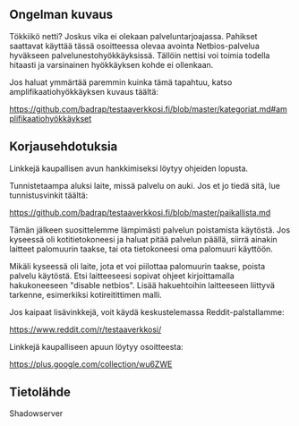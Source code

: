 ## Ongelman kuvaus

Tökkiikö netti? Joskus vika ei olekaan palveluntarjoajassa. Pahikset saattavat käyttää tässä osoitteessa olevaa avointa Netbios-palvelua hyväkseen palvelunestohyökkäyksissä. Tällöin nettisi voi toimia todella hitaasti ja varsinainen hyökkäyksen kohde ei ollenkaan.

Jos haluat ymmärtää paremmin kuinka tämä tapahtuu, katso
amplifikaatiohyökkäyksen kuvaus täältä:

<https://github.com/badrap/testaaverkkosi.fi/blob/master/kategoriat.md#amplifikaatiohyökkäykset>

## Korjausehdotuksia

Linkkejä kaupallisen avun hankkimiseksi löytyy ohjeiden lopusta.

Tunnistetaampa aluksi laite, missä palvelu on auki.
Jos et jo tiedä sitä, lue tunnistusvinkit täältä:

<https://github.com/badrap/testaaverkkosi.fi/blob/master/paikallista.md>

Tämän jälkeen suosittelemme lämpimästi palvelun poistamista käytöstä. Jos kyseessä oli kotitietokoneesi ja haluat pitää palvelun päällä, siirrä ainakin laitteet palomuurin taakse, tai ota tietokoneesi oma palomuuri käyttöön.

Mikäli kyseessä oli laite, jota et voi piilottaa palomuurin taakse, poista palvelu käytöstä. Etsi laitteeseesi sopivat ohjeet kirjoittamalla hakukoneeseen "disable netbios". Lisää hakuehtoihin laitteeseen liittyvä tarkenne, esimerkiksi kotireitittimen malli.

Jos kaipaat lisävinkkejä, voit käydä keskustelemassa Reddit-palstallamme:

<https://www.reddit.com/r/testaaverkkosi/>

Linkkejä kaupalliseen apuun löytyy osoitteesta:

<https://plus.google.com/collection/wu6ZWE>

## Tietolähde

Shadowserver